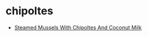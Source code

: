# chipoltes

 * [Steamed Mussels With Chipoltes And Coconut Milk](index/s/steamed-mussels-with-chipoltes-and-coconut-milk-5432.json)
